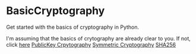 # BasicCryptography
Get started with the basics of cryptography in Python.

I'm assuming that the basics of crytography are already clear to you. 
If not, click [here](https://en.wikipedia.org/wiki/Cryptography)
[PublicKey Crpytography](https://en.wikipedia.org/wiki/Public-key_cryptography)
[Symmetric Cryptography](https://en.wikipedia.org/wiki/Symmetric-key_algorithm)
[SHA256](https://en.wikipedia.org/wiki/Secure_Hash_Algorithms)
